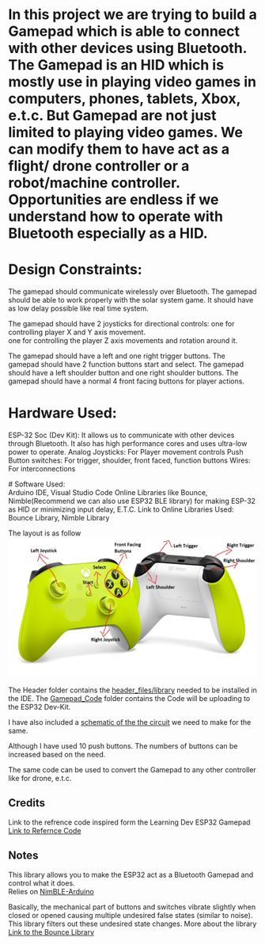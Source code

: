 # In this project we are trying to build a Gamepad which is able to connect with other devices using Bluetooth. The Gamepad is an HID which is mostly use in playing video games in computers, phones, tablets, Xbox, e.t.c. But Gamepad are not just limited to playing video games. We can modify them to have act as a flight/ drone controller or a robot/machine controller. Opportunities are endless if we understand how to operate with Bluetooth especially as a HID.

# Design Constraints:
The gamepad should communicate wirelessly over Bluetooth.
The gamepad should be able to work properly with the solar system game.
It should have as low delay possible like real time system.

The gamepad should have 2 joysticks for directional controls: 
one for controlling player X and Y axis movement.     
one for controlling the player Z axis movements and rotation around it. 

The gamepad should have a left and one right trigger buttons.
The gamepad should have 2 function buttons start and select.
The gamepad should have a left shoulder button and one right shoulder buttons.
The gamepad should have a normal 4 front facing buttons for player actions.

# Hardware Used:   
ESP-32 Soc (Dev Kit): It allows us to communicate with other devices through Bluetooth. It also has high performance cores and uses ultra-low power to operate.
Analog Joysticks: For Player movement controls
Push Button switches: For trigger, shoulder, front faced, function buttons
Wires: For interconnections

# Software Used:   
Arduino IDE, Visual Studio Code
Online Libraries like Bounce, Nimble(Recommend we can also use ESP32 BLE library) for making ESP-32 as HID or minimizing input delay, E.T.C.
Link to Online Libraries Used:
Bounce Library, Nimble Library


The layout is as follow
![layout of gamepad](https://github.com/saswat711/Bluetooth-Gamepad/blob/main/layout%20of%20gamepad.jpg?raw=true)

The Header folder contains the  [header_files/library](Gamepad%20Headers) needed to be installed in the IDE. 
The  [Gamepad_Code](GamePad_Code) folder contains the Code will be uploading to the ESP32 Dev-Kit. 

I have also included a [schematic of the the circuit](Gamepad%20Circuit%20Schematics.png) we need to make for the same.

Although I have used 10 push buttons. The numbers of buttons can be increased based on the need.

The same code can be used to convert the Gamepad to any other controller like for drone, e.t.c.

## Credits
Link to the refrence code inspired form the Learning Dev ESP32 Gamepad [Link to Refernce Code](https://github.com/lemmingDev/ESP32-BLE-Gamepad)

## Notes
This library allows you to make the ESP32 act as a Bluetooth Gamepad and control what it does.  
Relies on [NimBLE-Arduino](https://github.com/h2zero/NimBLE-Arduino)

Basically, the mechanical part of buttons and switches vibrate slightly when closed or opened causing multiple undesired false states (similar to noise). This library filters out these undesired state changes. More about the library [Link to the Bounce Library](https://github.com/thomasfredericks/Bounce2)

